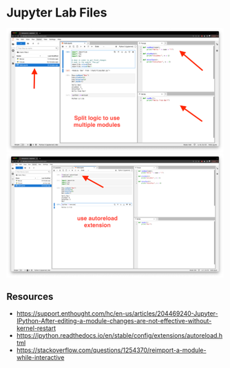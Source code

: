 # Jupyter Lab Files

![060](../screenshots/060.png) ![061](../screenshots/061.png)

## Resources
- https://support.enthought.com/hc/en-us/articles/204469240-Jupyter-IPython-After-editing-a-module-changes-are-not-effective-without-kernel-restart
- https://ipython.readthedocs.io/en/stable/config/extensions/autoreload.html
- https://stackoverflow.com/questions/1254370/reimport-a-module-while-interactive